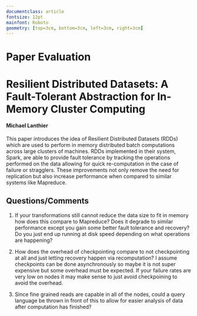 ```yaml
---
documentclass: article
fontsize: 12pt
mainfont: Roboto
geometry: [top=3cm, bottom=3cm, left=3cm, right=3cm]
---
```


# Paper Evaluation
# Resilient Distributed Datasets: A Fault-Tolerant Abstraction for In-Memory Cluster Computing
#### Michael Lanthier

This paper introduces the idea of Resilient Distributed Datasets (RDDs) which are used to perform in memory distributed batch computations across large clusters of machines. RDDs implemented in their system, Spark, are able to provide fault tolerance by tracking the operations performed on the data allowing for quick re-computation in the case of failure or stragglers. These improvements not only remove the need for replication but also increase performance when compared to similar systems like Mapreduce. 

## Questions/Comments

1. If your transformations still cannot reduce the data size to fit in memory how does this compare to Mapreduce? Does it degrade to similar performance except you gain some better fault tolerance and recovery? Do you just end up running at disk speed depending on what operations are happening? 

2. How does the overhead of checkpointing compare to not checkpointing at all and just letting recovery happen via recomputation? I assume checkpoints can be done asynchronously so maybe it is not super expensive but some overhead must be expected. If your failure rates are very low on nodes it may make sense to just avoid checkpoining to avoid the overhead. 

3. Since fine grained reads are capable in all of the nodes, could a query language be thrown in front of this to allow for easier analysis of data after computation has finished? 

